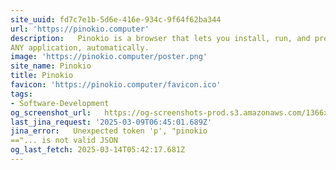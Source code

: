 ```yaml
---
site_uuid: fd7c7e1b-5d6e-416e-934c-9f64f62ba344
url: 'https://pinokio.computer'
description:   Pinokio is a browser that lets you install, run, and programmatically control
ANY application, automatically.
image: 'https://pinokio.computer/poster.png'
site_name: Pinokio
title: Pinokio
favicon: 'https://pinokio.computer/favicon.ico'
tags:
- Software-Development
og_screenshot_url:   https://og-screenshots-prod.s3.amazonaws.com/1366x768/80/false/0d26013b4c18046086c8d7dc7c959f72fa1c4cbbf8804879f267ce27c8c61de8.jpeg
last_jina_request: '2025-03-09T06:45:01.689Z'
jina_error:   Unexpected token 'p', "pinokio
=="... is not valid JSON
og_last_fetch: 2025-03-14T05:42:17.681Z
---
```



